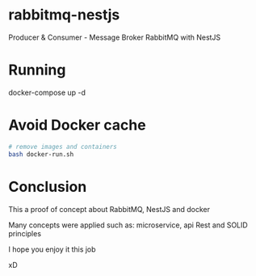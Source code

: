 # rabbitmq-nestjs

Producer &amp; Consumer - Message Broker RabbitMQ with NestJS

# Running

docker-compose up -d

# Avoid Docker cache

```bash
# remove images and containers
bash docker-run.sh
```

# Conclusion

This a proof of concept about RabbitMQ, NestJS and docker

Many concepts were applied such as: microservice, api Rest and SOLID principles

I hope you enjoy it this job

xD
